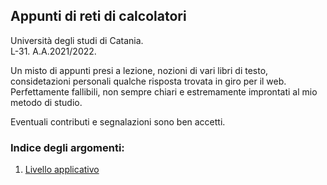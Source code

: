 ## Appunti di reti di calcolatori
Università degli studi di Catania.\
L-31. A.A.2021/2022.

Un misto di appunti presi a lezione, nozioni di vari libri di testo, considetazioni personali qualche risposta trovata in giro per il web.\
Perfettamente fallibili, non sempre chiari e estremamente improntati al mio metodo di studio.

Eventuali contributi e segnalazioni sono ben accetti.

### Indice degli argomenti:
1. [Livello applicativo](applicativo.md)
